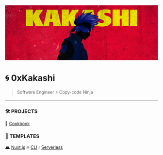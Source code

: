 ![0xKakashi](./0xkakashi-banner.png)

# 🌀 0xKakashi

> Software Engineer ⚡️ Copy-code Ninja

---

### 🛠 PROJECTS

🍱 [Cookbook](https://github.com/0xkakashi/cookbook)

### 📑 TEMPLATES

🏔 [Nuxt.js](https://github.com/0xkakashi/nuxtjs-boilerplate)
🔥 [CLI](https://github.com/0xkakashi/cli-boilerplate)
💧 [Serverless](https://github.com/0xkakashi/sls-boilerplate)
